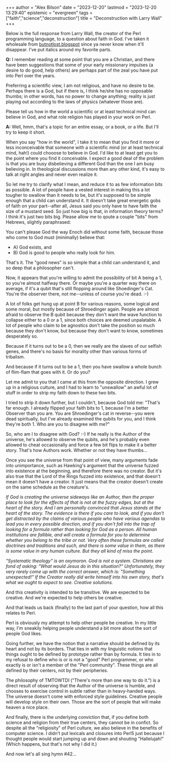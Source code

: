 +++
author = "Alex Bilson"
date = "2023-12-20"
lastmod = "2023-12-20 13:29:40"
epistemic = "evergreen"
tags = ["faith","science","deconstruction"]
title = "Deconstruction with Larry Wall"
+++

Below is the full response from Larry Wall, the creator of the Perl programming language, to a question about faith in God. I've taken it wholesale from [butnotlost.blogspot](https://butnotlost.blogspot.com/2012/05/how-in-world-can-scientific-mind.html) since ya never know when it'll disappear. I've put italics around my favorite parts.

**Q:** I remember reading at some point that you are a Christian, and there have been suggestions that some of your early missionary impulses (a desire to do good, help others) are perhaps part of the zeal you have put into Perl over the years.

Preferring a scientific view, I am not religious, and have no desire to be. Perhaps there is a God, but if there is, I think he/she has no opposable thumbs; in other words, has no power to change anything; reality is just playing out according to the laws of physics (whatever those are).

Please tell us how in the world a scientific or at least technical mind can believe in God, and what role religion has played in your work on Perl.

**A:** Well, hmm, that's a topic for an entire essay, or a book, or a life. But I'll try to keep it short.

When you say "how in the world", I take it to mean that you find it more or less inconceivable that someone with a scientific mind (or at least technical mind, hah!) could chooose to believe in God. I'd like to at least get you to the point where you find it conceivable. I expect a good deal of the problem is that you are busy disbelieving a different God than the one I am busy believing in. In theological discussions more than any other kind, it's easy to talk at right angles and never even realize it.

So let me try to clarify what I mean, and reduce it to as few information bits as possible. A lot of people have a vested interest in making this a lot tougher to swallow than it needs to be, but it's supposed to be simple enough that a child can understand it. It doesn't take great energetic gobs of faith on your part--after all, Jesus said you only have to have faith the size of a mustard seed. So just how big is that, in information theory terms? I think it's just two bits big. Please allow me to qoute a couple "bits" from Hebrews, slightly paraphrased:

You can't please God the way Enoch did without some faith, because those who come to God must (minimally) believe that:

- A) God exists, and
- B) God is good to people who really look for him.

That's it. The "good news" is so simple that a child can understand it, and so deep that a philosopher can't.

Now, it appears that you're willing to admit the possibility of bit A being a 1, so you're almost halfway there. Or maybe you're a quarter way there on average, if it's a qubit that's still flopping around like Shoedinger's Cat. You're the observer there, not me--unless of course you're dead. :-)

A lot of folks get hung up at point B for various reasons, some logical and some moral, but mostly because of Shroedinger again. People are almost afraid to observe the B qubit because they don't want the wave function to collapse either to a 0 or a 1, since both choices are deemed unpalatable. A lot of people who claim to be agnostics don't take the position so much because they don't know, but because they don't want to know, sometimes desperately so.

Because if it turns out to be a 0, then we really are the slaves of our selfish genes, and there's no basis for morality other than various forms of tribalism.

And because if it turns out to be a 1, then you have swallow a whole bunch of flim-flam that goes with it. Or do you?

Let me admit to you that I came at this from the opposite direction. I grew up in a religious culture, and I had to learn to "unswallow" an awful lot of stuff in order to strip my faith down to these two bits.

I tried to strip it down further, but I couldn't, because God told me: "That's far enough. I already flipped your faith bits to 1, because I'm a better Observer than you are. You are Shroedinger's cat in reverse--you were dead spiritually, but I've already examined the qubits for you, and I think they're both 1. Who are you to disagree with me?"

So, who am I to disagree with God? :-) If he really is the Author of the universe, he's allowed to observe the qubits, and he's probably even allowed to cheat occasionally and force a few bit flips to make it a better story. That's how Authors work. Whether or not they have thumbs...

Once you see the universe from that point of view, many arguments fade into unimportance, such as Hawking's argument that the universe fuzzed into existence at the beginning, and therefore there was no creator. But it's also true that the Lord of the Rings fuzzed into existence, and that doesn't mean it doesn't have a creator. It just means that the creator doesn't create on the same schedule as the creature's.

_If God is creating the universe sideways like an Author, then the proper place to look for the effects of that is not at the fuzzy edges, but at the heart of the story. And I am personally convinced that Jesus stands at the heart of the story. The evidence is there if you care to look, and if you don't get distracted by the claims of various people who have various agendas to lead you in every possible direction, and if you don't fall into the trap of looking for a formula rather than looking for God as a person. All human institutions are fallible, and will create a formula for you to determine whether you belong to the tribe or not. Very often these formulas are called doctrines and traditions and such, and there is some value in them, as there is some value in any human culture. But they all kind of miss the point._

_"Systematic theology" is an oxymoron. God is not a system. Christians are fond of asking: "What would Jesus do in this situation?" Unfortunately, they very rarely come up with the correct answer, which is: "Something unexpected!" If the Creator really did write himself into his own story, that's what we ought to expect to see. Creative solutions._

And this creativity is intended to be transitive. We are expected to be creative. And we're expected to help others be creative.

And that leads us back (finally) to the last part of your question, how all this relates to Perl.

Perl is obviously my attempt to help other people be creative. In my little way, I'm sneakily helping people understand a bit more about the sort of people God likes.

Going further, we have the notion that a narrative should be defined by its heart and not by its borders. That ties in with my linguistic notions that things ought to be defined by prototype rather than by formula. It ties in to my refusal to define who is or is not a "good" Perl programmer, or who exactly is or isn't a member of the "Perl community". These things are all defined by their centers, not by their peripheries.

The philosophy of TMTOWTDI ("There's more than one way to do it.") is a direct result of observing that the Author of the universe is humble, and chooses to exercise control in subtle rather than in heavy-handed ways. The universe doesn't come with enforced style guidelines. Creative people will develop style on their own. Those are the sort of people that will make heaven a nice place.

And finally, there is the underlying conviction that, if you define both science and religion from their true centers, they cannot be in confict. So despite all the "religiosity" of Perl culture, we also believe in the benefits of computer science. I didn't put lexicals and closures into Perl5 just because I thought people would start jumping up and down and shouting "Hallelujah!" (Which happens, but that's not why I did it.)

And now let's all sing hymn #42...
